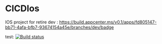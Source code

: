 # CICDIos
IOS project for retire
dev : https://build.appcenter.ms/v0.1/apps/fd805147-bb71-4afa-bfb7-93674154a45e/branches/dev/badge

test: [![Build status](https://build.appcenter.ms/v0.1/apps/fd805147-bb71-4afa-bfb7-93674154a45e/branches/test/badge)](https://appcenter.ms)
